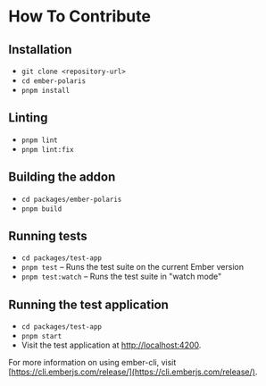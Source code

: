 # How To Contribute

## Installation

- `git clone <repository-url>`
- `cd ember-polaris`
- `pnpm install`

## Linting

- `pnpm lint`
- `pnpm lint:fix`

## Building the addon

- `cd packages/ember-polaris`
- `pnpm build`

## Running tests

- `cd packages/test-app`
- `pnpm test` – Runs the test suite on the current Ember version
- `pnpm test:watch` – Runs the test suite in "watch mode"

## Running the test application

- `cd packages/test-app`
- `pnpm start`
- Visit the test application at [http://localhost:4200](http://localhost:4200).

For more information on using ember-cli, visit [https://cli.emberjs.com/release/](https://cli.emberjs.com/release/).
